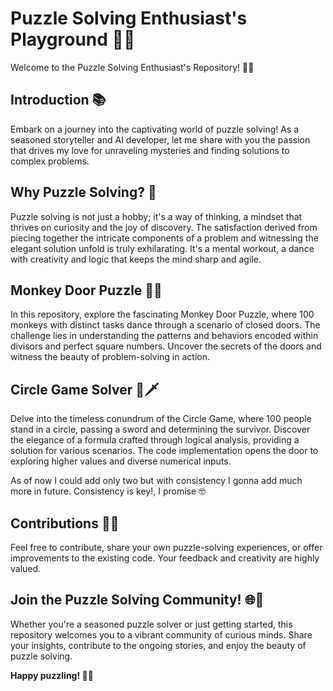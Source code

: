 # Puzzle Solving Enthusiast's Playground 🧩✨

Welcome to the Puzzle Solving Enthusiast's Repository! 🎉🤓

## Introduction 📚

Embark on a journey into the captivating world of puzzle solving! As a seasoned storyteller and AI developer, let me share with you the passion that drives my love for unraveling mysteries and finding solutions to complex problems.

## Why Puzzle Solving? 🤔
Puzzle solving is not just a hobby; it's a way of thinking, a mindset that thrives on curiosity and the joy of discovery. The satisfaction derived from piecing together the intricate components of a problem and witnessing the elegant solution unfold is truly exhilarating. It's a mental workout, a dance with creativity and logic that keeps the mind sharp and agile.

## Monkey Door Puzzle 🐒🚪

In this repository, explore the fascinating Monkey Door Puzzle, where 100 monkeys with distinct tasks dance through a scenario of closed doors. The challenge lies in understanding the patterns and behaviors encoded within divisors and perfect square numbers. Uncover the secrets of the doors and witness the beauty of problem-solving in action.

## Circle Game Solver 🔄🗡️

Delve into the timeless conundrum of the Circle Game, where 100 people stand in a circle, passing a sword and determining the survivor. Discover the elegance of a formula crafted through logical analysis, providing a solution for various scenarios. The code implementation opens the door to exploring higher values and diverse numerical inputs.

As of now I could add only two but with consistency I gonna add much more in future. Consistency is key!, I promise 🤓

## Contributions 🤝📜
Feel free to contribute, share your own puzzle-solving experiences, or offer improvements to the existing code. Your feedback and creativity are highly valued. 

## Join the Puzzle Solving Community! 🌐🧩
Whether you're a seasoned puzzle solver or just getting started, this repository welcomes you to a vibrant community of curious minds. Share your insights, contribute to the ongoing stories, and enjoy the beauty of puzzle solving.

**Happy puzzling! 🚀🌌**


